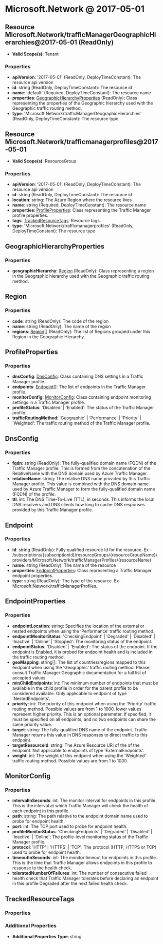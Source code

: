 # Microsoft.Network @ 2017-05-01

## Resource Microsoft.Network/trafficManagerGeographicHierarchies@2017-05-01 (ReadOnly)
* **Valid Scope(s)**: Tenant
### Properties
* **apiVersion**: '2017-05-01' (ReadOnly, DeployTimeConstant): The resource api version
* **id**: string (ReadOnly, DeployTimeConstant): The resource id
* **name**: 'default' (Required, DeployTimeConstant): The resource name
* **properties**: [GeographicHierarchyProperties](#geographichierarchyproperties) (ReadOnly): Class representing the properties of the Geographic hierarchy used with the Geographic traffic routing method.
* **type**: 'Microsoft.Network/trafficManagerGeographicHierarchies' (ReadOnly, DeployTimeConstant): The resource type

## Resource Microsoft.Network/trafficmanagerprofiles@2017-05-01
* **Valid Scope(s)**: ResourceGroup
### Properties
* **apiVersion**: '2017-05-01' (ReadOnly, DeployTimeConstant): The resource api version
* **id**: string (ReadOnly, DeployTimeConstant): The resource id
* **location**: string: The Azure Region where the resource lives
* **name**: string (Required, DeployTimeConstant): The resource name
* **properties**: [ProfileProperties](#profileproperties): Class representing the Traffic Manager profile properties.
* **tags**: [TrackedResourceTags](#trackedresourcetags): Resource tags.
* **type**: 'Microsoft.Network/trafficmanagerprofiles' (ReadOnly, DeployTimeConstant): The resource type

## GeographicHierarchyProperties
### Properties
* **geographicHierarchy**: [Region](#region) (ReadOnly): Class representing a region in the Geographic hierarchy used with the Geographic traffic routing method.

## Region
### Properties
* **code**: string (ReadOnly): The code of the region
* **name**: string (ReadOnly): The name of the region
* **regions**: [Region](#region)[] (ReadOnly): The list of Regions grouped under this Region in the Geographic Hierarchy.

## ProfileProperties
### Properties
* **dnsConfig**: [DnsConfig](#dnsconfig): Class containing DNS settings in a Traffic Manager profile.
* **endpoints**: [Endpoint](#endpoint)[]: The list of endpoints in the Traffic Manager profile.
* **monitorConfig**: [MonitorConfig](#monitorconfig): Class containing endpoint monitoring settings in a Traffic Manager profile.
* **profileStatus**: 'Disabled' | 'Enabled': The status of the Traffic Manager profile.
* **trafficRoutingMethod**: 'Geographic' | 'Performance' | 'Priority' | 'Weighted': The traffic routing method of the Traffic Manager profile.

## DnsConfig
### Properties
* **fqdn**: string (ReadOnly): The fully-qualified domain name (FQDN) of the Traffic Manager profile. This is formed from the concatenation of the RelativeName with the DNS domain used by Azure Traffic Manager.
* **relativeName**: string: The relative DNS name provided by this Traffic Manager profile. This value is combined with the DNS domain name used by Azure Traffic Manager to form the fully-qualified domain name (FQDN) of the profile.
* **ttl**: int: The DNS Time-To-Live (TTL), in seconds. This informs the local DNS resolvers and DNS clients how long to cache DNS responses provided by this Traffic Manager profile.

## Endpoint
### Properties
* **id**: string (ReadOnly): Fully qualified resource Id for the resource. Ex - /subscriptions/{subscriptionId}/resourceGroups/{resourceGroupName}/providers/Microsoft.Network/trafficManagerProfiles/{resourceName}
* **name**: string (ReadOnly): The name of the resource
* **properties**: [EndpointProperties](#endpointproperties): Class representing a Traffic Manager endpoint properties.
* **type**: string (ReadOnly): The type of the resource. Ex- Microsoft.Network/trafficManagerProfiles.

## EndpointProperties
### Properties
* **endpointLocation**: string: Specifies the location of the external or nested endpoints when using the ‘Performance’ traffic routing method.
* **endpointMonitorStatus**: 'CheckingEndpoint' | 'Degraded' | 'Disabled' | 'Inactive' | 'Online' | 'Stopped': The monitoring status of the endpoint.
* **endpointStatus**: 'Disabled' | 'Enabled': The status of the endpoint. If the endpoint is Enabled, it is probed for endpoint health and is included in the traffic routing method.
* **geoMapping**: string[]: The list of countries/regions mapped to this endpoint when using the ‘Geographic’ traffic routing method. Please consult Traffic Manager Geographic documentation for a full list of accepted values.
* **minChildEndpoints**: int: The minimum number of endpoints that must be available in the child profile in order for the parent profile to be considered available. Only applicable to endpoint of type 'NestedEndpoints'.
* **priority**: int: The priority of this endpoint when using the ‘Priority’ traffic routing method. Possible values are from 1 to 1000, lower values represent higher priority. This is an optional parameter.  If specified, it must be specified on all endpoints, and no two endpoints can share the same priority value.
* **target**: string: The fully-qualified DNS name of the endpoint. Traffic Manager returns this value in DNS responses to direct traffic to this endpoint.
* **targetResourceId**: string: The Azure Resource URI of the of the endpoint. Not applicable to endpoints of type 'ExternalEndpoints'.
* **weight**: int: The weight of this endpoint when using the 'Weighted' traffic routing method. Possible values are from 1 to 1000.

## MonitorConfig
### Properties
* **intervalInSeconds**: int: The monitor interval for endpoints in this profile. This is the interval at which Traffic Manager will check the health of each endpoint in this profile.
* **path**: string: The path relative to the endpoint domain name used to probe for endpoint health.
* **port**: int: The TCP port used to probe for endpoint health.
* **profileMonitorStatus**: 'CheckingEndpoints' | 'Degraded' | 'Disabled' | 'Inactive' | 'Online': The profile-level monitoring status of the Traffic Manager profile.
* **protocol**: 'HTTP' | 'HTTPS' | 'TCP': The protocol (HTTP, HTTPS or TCP) used to probe for endpoint health.
* **timeoutInSeconds**: int: The monitor timeout for endpoints in this profile. This is the time that Traffic Manager allows endpoints in this profile to response to the health check.
* **toleratedNumberOfFailures**: int: The number of consecutive failed health check that Traffic Manager tolerates before declaring an endpoint in this profile Degraded after the next failed health check.

## TrackedResourceTags
### Properties
### Additional Properties
* **Additional Properties Type**: string

